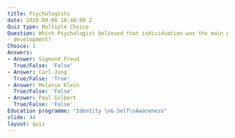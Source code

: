 ```yaml
---
title: Psychologists
date: 2020-09-08 18:48:00 Z
Quiz type: Multiple Choice
Question: Which Psychologist believed that individuation was the main purpose of human
  development?
Choice: 1
Answers:
- Answer: Sigmund Freud
  True/False: 'False'
- Answer: Carl Jung
  True/False: 'True'
- Answer: Melanie Klein
  True/False: 'False'
- Answer: Paul Gilbert
  True/False: 'False'
Education programme: "Identity \n& Self\nAwareness"
slide: 44
layout: quiz
---
```


